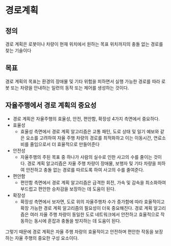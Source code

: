 # 경로계획
## 정의 
경로 계획은 로봇이나 차량이 현재 위치에서 원하는 목표 위치까지의 충돌 없는 경로를 찾는 기술이다 
## 목표
경로 계획의 목표는 환경의 장애물 및 기타 위험을 피하면서 실행 가능한 경로를 따라 로봇 또는 차량을 안내하는 일련의 동작 또는 제어를 생성하는 것이다.

## 자율주행에서 경로 계획의 중요성
* 경로 계획은 자율주행의 효율성, 안전, 편안함, 확장성 4가지 측면에서  중요하다.
* 효율성
    * 효율성 측면에서 경로 계획 알고리즘은 교통 패턴, 도로 상태 및 일기 예보와 같은 요소를 고려하여 자율 주행 차량의 경로를 최적화하고 이는 이동시간, 연료소비를 줄임으로서 더 효율적으로 만들어준다
* 안전성
    * 자율주행의 주된 목표 중 하나가 사람의 실수로 인한 사고의 수를 줄이는 것이다. 경로 계획 알고리즘은 자율 주행 차량이 장애물, 보행자 및 기타 차량을 피하여 안전하고 충돌 없는 경로를 따르도록 하여 사고의 수를 줄여준다.
* 편안함
    * 편안함 측면에서 경로 계획 알고리즘은 급격한 회전, 가속 및 감속을 최소화하여 부드럽고 편안한 승차감을 보장하는 데 도움이 된다.
* 확장성
    * 확장성 측면에서 보자면, 도로 위의 자율주행차 수가 증가함에 따라 효율적이고 확장 가능한 경로 계획 알고리즘의 필요성이 더욱 중요해진다. 경로 계획 알고리즘은 여러 자율 주행 차량이 동일한 도로 네트워크에서 안전하고 효율적으로 작동하는 동시에 혼잡과 충돌을 방지하는 데 도움이 된다.

그렇기 때문에 경로 계획은 자율 주행 차량의 효율적이고 안전하며 편안한 작동을 보장하는 자율 주행의 중요한 구성 요소이다.